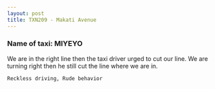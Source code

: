 ```yaml
---
layout: post
title: TXN209 - Makati Avenue
---
```


### Name of taxi: MIYEYO

We are in the right line then the taxi driver urged to cut our line. We are turning right then he still cut the line where we are in. 

```Reckless driving, Rude behavior```
